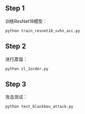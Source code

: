 ## Step 1
训练ResNet18模型：
```
python train_resnet18_svhn_acc.py
```

## Step 2
进行蒸馏：
```
python zl_1order.py
```

## Step 3
攻击测试：
```
python test_blackbox_attack.py
```